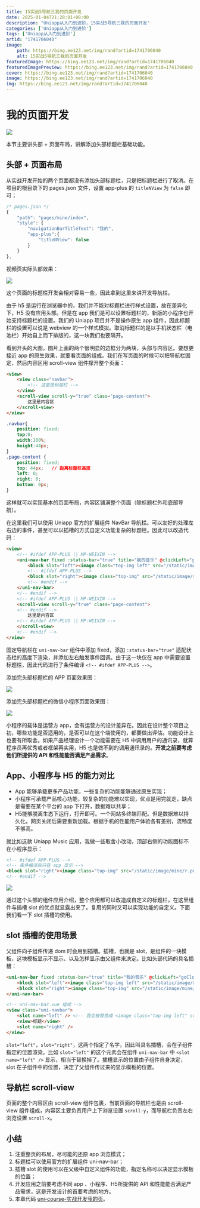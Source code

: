 ```yaml
---
title: 15实战5导航三我的页面开发
date: 2025-01-04T21:28:01+08:00
description: "Uniapp从入门到进阶，15实战5导航三我的页面开发"
categories: ['Uniapp从入门到进阶']
tags: ['Uniapp从入门到进阶']
artid: "1741706040"
image:
    path: https://bing.ee123.net/img/rand?artid=1741706040
    alt: 15实战5导航三我的页面开发
featuredImage: https://bing.ee123.net/img/rand?artid=1741706040
featuredImagePreview: https://bing.ee123.net/img/rand?artid=1741706040
cover: https://bing.ee123.net/img/rand?artid=1741706040
image: https://bing.ee123.net/img/rand?artid=1741706040
img: https://bing.ee123.net/img/rand?artid=1741706040
---
```


# 我的页面开发

![](https://p1-jj.byteimg.com/tos-cn-i-t2oaga2asx/gold-user-assets/2019/12/24/16f3745c169f542a~tplv-t2oaga2asx-image.image)

本节主要讲头部 + 页面布局，讲解添加头部标题栏基础功能。

## 头部 + 页面布局

从实战开发开始的两个页面都没有添加头部标题栏，只是把标题栏进行了取消。在项目的根目录下的 pages.json 文件，设置 app-plus 的 `titleNView` 为 `false` 即可；

```js
/* pages.json */
{
	"path": "pages/mine/index",
	"style": {
		"navigationBarTitleText": "我的",
		"app-plus":{
			"titleNView": false
		}
	}
},
```

视频页实际头部效果：

![](https://p1-jj.byteimg.com/tos-cn-i-t2oaga2asx/gold-user-assets/2019/12/24/16f37460db129360~tplv-t2oaga2asx-image.image)

这个页面的标题栏开发会相对容易一些，因此拿到这里来讲开发导航栏。

由于 h5 是运行在浏览器中的，我们并不能对标题栏进行样式设置，故在差异化下，H5 没有应用头部。但是在 app 我们是可以设置标题栏的，新版的小程序也开始支持标题栏的设置。我们的 Uniapp 项目并不是操作原生 app 组件，因此标题栏的设置可以说是 webview 的一个样式模拟。取消标题栏的是以手机状态栏（电池栏）开始自上而下排版的，这一块我们也要隔开。

看到开头的大图，图片上画的两个很明显的边框分为两块，头部与内容区。要想更接近 app 的原生效果，就要看页面的组成。我们在写页面的时候可以把导航栏固定，然后内容区用 scroll-view 组件撑开整个页面：

```html
<view>
	<view class="navbar">
		<!-- 这里是标题栏 -->
	</view>
	<scroll-view scroll-y="true" class="page-content">
		这里是内容区
	</scroll-view>
</view>
```

```css
.navbar{
	position: fixed;
	top:0;
	width:100%;
	height:44px;
}
.page-content {
	position: fixed;
	top: 44px;   // 距离标题栏高度
	left: 0;
	right: 0;
	bottom: 0px;
}
```

这样就可以实现基本的页面布局，内容区铺满整个页面（除标题栏外和底部导航）。

在这里我们可以使用 Uniapp 官方的扩展组件 NavBar 导航栏。可以友好的处理左右边的事件，甚至可以以插槽的方式自定义功能复杂的标题栏。因此可以改造代码：

```html
<view>
	<!-- #ifdef APP-PLUS || MP-WEIXIN -->
	<uni-nav-bar fixed :status-bar="true" title="我的音乐" @clickLeft="goCloud" @clickRight="goCloud">
		<block slot="left"><image class="top-img left" src="/static/image/mine/l.png"></image></block>
		<!-- #ifdef APP-PLUS -->
		<block slot="right"><image class="top-img" src="/static/image/mine/r.png"></image></block>
		<!-- #endif -->
	</uni-nav-bar>
	<!-- #endif -->
	<!-- #ifdef APP-PLUS || MP-WEIXIN -->
	<scroll-view scroll-y="true" class="page-content">
	<!-- #endif -->
		这里是内容区
	<!-- #ifdef APP-PLUS || MP-WEIXIN -->
	</scroll-view>
	<!-- #endif -->
</view>
```

固定导航栏在 `uni-nav-bar` 组件中添加 fixed，添加 `:status-bar="true"` 适配状态栏的高度下渲染，并添加左右触发事件回调。由于这一块仅在 app 中需要设置标题栏，因此代码进行了条件编译 `<!-- #ifdef APP-PLUS -->`。

添加完头部标题栏的 APP 页面效果图：

![](https://p1-jj.byteimg.com/tos-cn-i-t2oaga2asx/gold-user-assets/2019/12/24/16f3747a357aa8c6~tplv-t2oaga2asx-image.image)

添加完头部标题栏的微信小程序页面效果图：

![](https://p1-jj.byteimg.com/tos-cn-i-t2oaga2asx/gold-user-assets/2019/12/24/16f3747cde9b9afd~tplv-t2oaga2asx-image.image)

小程序的载体是运营方 app，会有运营方的设计差异在。因此在设计整个项目之初，哪些功能是否适用的，是否可以在这个端使用的，都要做出评估。功能设计上也要有所取舍。如果产品经理设计一个功能需要在 H5 中调用用户的通讯录，就算程序员再优秀或者框架再实用，H5 也是做不到的调用通讯录的。**开发之前要考虑他们所提供的 API 和性能能否满足产品需求**。

## App、小程序与 H5 的能力对比

* App 能够承载更多产品功能，一些复杂的功能能够通过原生实现；
* 小程序可承载产品核心功能，较复杂的功能难以实现，优点是用完就走，缺点是需要在某个平台的 app 下打开，数据难以共享；
* H5能够脱离生态下运行，打开即可。一个网站多终端匹配。但是数据难以持久化，网页关闭后需要重新加载。根据手机的性能用户体验各有差别，流畅度不够高。

就比如这款 Uniapp Music 应用，我做一些取舍小改动，顶部右侧的功能图标不在小程序显示：

```html
<!-- #ifdef APP-PLUS -->
<!-- 条件编译后只在 app 显示 -->
<block slot="right"><image class="top-img" src="/static/image/mine/r.png"></image></block>
<!-- #endif -->
```

![](https://p1-jj.byteimg.com/tos-cn-i-t2oaga2asx/gold-user-assets/2019/12/24/16f3748f8d9f60e0~tplv-t2oaga2asx-image.image)

通过这个头部的组件应用介绍，整个应用都可以改造成自定义的标题栏，在这里组件与插槽 slot 的优点就显露出来了。复用的同时又可以实现功能的自定义。下面我们看一下 slot 插槽的使用。

## slot 插槽的使用场景

父组件向子组件传递 dom 时会用到插槽。插槽，也就是 slot，是组件的一块模板，这块模板显示不显示、以及怎样显示由父组件来决定。比如头部代码的具名插槽：

```html
<uni-nav-bar fixed :status-bar="true" title="我的音乐" @clickLeft="goCloud" @clickRight="goCloud">
	<block slot="left"><image class="top-img left" src="/static/image/mine/l.png"></image></block>
	<block slot="right"><image class="top-img" src="/static/image/mine/r.png"></image></block>
</uni-nav-bar>
```

```html
<!-- uni-nav-bar.vue 组成 -->
<view class="uni-navbar">
	<slot name="left" /> <!-- 我会被替换成 <image class="top-img left" src="/static/image/mine/l.png"></image> -->
	<view>标题</view>
	<slot name="right" />
</view>
```

`slot="left"`，`slot="right"`，这两个指定了名字，因此叫具名插槽，会在子组件指定的位置渲染。比如 `slot="left"` 的这个元素会在组件 `uni-nav-bar` 中 `<slot name="left" />` 显示，相当于替换掉了。插槽显示的位置由子组件自身决定，slot 在子组件中的位置，决定了父组件传过来的显示模板的位置。

## 导航栏 scroll-view

页面的整个内容区由 scroll-view 组件包裹，当前页面的导航栏也是由 scroll-view 组件组成，内容区主要负责用户上下浏览设置 `scroll-y`，而导航栏负责左右浏览设置 `scroll-x`。

## 小结

1. 注重整页的布局，尽可能的还原 app 浏览模式；
2. 标题栏可以使用官方的扩展组件 uni-nav-bar；
3. 插槽 slot 的使用可以在父级中自定义组件的功能，指定名称可以决定显示模板的位置；
4. 开发应用之前要考虑不同 app 、小程序、H5所提供的 API 和性能能否满足产品需求，这是开发设计的首要考虑的地方。
5. 本章代码 [uni-course-实战开发我的页](https://github.com/front-end-class/uniapp-music-code/blob/master/uni-course-%E5%AE%9E%E6%88%98%E5%BC%80%E5%8F%91%E6%88%91%E7%9A%84%E9%A1%B5.zip)。